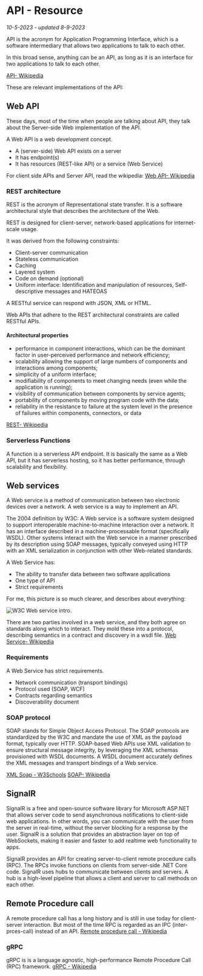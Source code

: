 # API - Resource
*10-5-2023 - updated 8-9-2023*

API is the acronym for Application Programming Interface, which is a software intermediary that allows two applications to talk to each other.

In this broad sense, anything can be an API, as long as it is an interface for two applications to talk to each other.

[API- Wikipedia](https://en.wikipedia.org/wiki/API)

These are relevant implementations of the API:

## Web API

These days, most of the time when people are talking about API, they talk about the Server-side Web implementation of the API.

A Web API is a web development concept.
- A (server-side) Web API exists on a server
- It has endpoint(s)
- It has resources (REST-like API) or a service (Web Service)

For client side APIs and Server API, read the wikipedia:
[Web API- Wikipedia](https://en.wikipedia.org/wiki/Web_API)

### REST architecture

REST is the acronym of Representational state transfer. It is a software architectural style that describes the architecture of the Web.

REST is designed for client-server, network-based applications for internet-scale usage.

It was derived from the following constraints:
- Client-server communication
- Stateless communication
- Caching
- Layered system
- Code on demand (optional)
- Uniform interface: Identification and manipulation of resources, Self-descriptive messages and HATEOAS

A RESTful service can respond with JSON, XML or HTML.

Web APIs that adhere to the REST architectural constraints are called RESTful APIs.

#### Architectural properties

- performance in component interactions, which can be the dominant factor in user-perceived performance and network efficiency;
- scalability allowing the support of large numbers of components and interactions among components;
- simplicity of a uniform interface;
- modifiability of components to meet changing needs (even while the application is running);
- visibility of communication between components by service agents;
- portability of components by moving program code with the data;
- reliability in the resistance to failure at the system level in the presence of failures within components, connectors, or data


[REST- Wikipedia](https://en.wikipedia.org/wiki/Representational_state_transfer)

### Serverless Functions

A function is a serverless API endpoint. It is basically the same as a Web API, but it has serverless hosting, so it has better performance, through scalability and flexibility.


## Web services

A Web service is a method of communication between two electronic devices over a network. A web service is a way to implement an API.

The 2004 definition by W3C:
 A Web service is a software system designed to support interoperable machine-to-machine interaction over a network. It has an interface described in a machine-processable format (specifically WSDL). Other systems interact with the Web service in a manner prescribed by its description using SOAP messages, typically conveyed using HTTP with an XML serialization in conjunction with other Web-related standards.

A Web Service has:
- The ability to transfer data between two software applications
- One type of API
- Strict requirements

For me, this picture is so much clearer, and describes about everything:

![W3C Web service intro.](/assets/images/api/webservicew3c.gif "W3C web service intro")

There are two parties involved in a web service, and they both agree on standards along which to interact. They mold these into a protocol, describing semantics in a contract and discovery in a wsdl file. 
[Web Service- Wikipedia](https://en.wikipedia.org/wiki/Web_service)

### Requirements

A Web Service has strict requirements.
- Network communication (transport bindings)
- Protocol used (SOAP, WCF)
- Contracts regarding semantics
- Discoverability document


### SOAP protocol

SOAP stands for Simple Object Access Protocol.
The SOAP protocols are standardized by the W3C and mandate the use of XML as the payload format, typically over HTTP.
SOAP-based Web APIs use XML validation to ensure structural message integrity, by leveraging the XML schemas provisioned with WSDL documents. A WSDL document accurately defines the XML messages and transport bindings of a Web service.

[XML Soap - W3Schools](https://www.w3schools.com/XML/xml_soap.asp)
[SOAP- Wikipedia](https://en.wikipedia.org/wiki/SOAP)


## SignalR

SignalR is a free and open-source software library for Microsoft ASP.NET that allows server code to send asynchronous notifications to client-side web applications.
In other words, you can communicate with the user from the server in real-time, without the server blocking for a response by the user.
SignalR is a solution that provides an abstraction layer on top of WebSockets, making it easier and faster to add realtime web functionality to apps.  

SignalR provides an API for creating server-to-client remote procedure calls (RPC). The RPCs invoke functions on clients from server-side .NET Core code.
SignalR uses hubs to communicate between clients and servers. A hub is a high-level pipeline that allows a client and server to call methods on each other. 

## Remote Procedure call

A remote procedure call has a long history and is still in use today for client-server interaction. But most of the time RPC is regarded as an IPC (inter-prces-call) instead of an API.
[Remote procedure call - Wikipedia](https://en.wikipedia.org/wiki/Remote_procedure_call)

### gRPC

gRPC is is a language agnostic, high-performance Remote Procedure Call (RPC) framework.
[gRPC - Wikipedia](https://en.wikipedia.org/wiki/GRPC)






